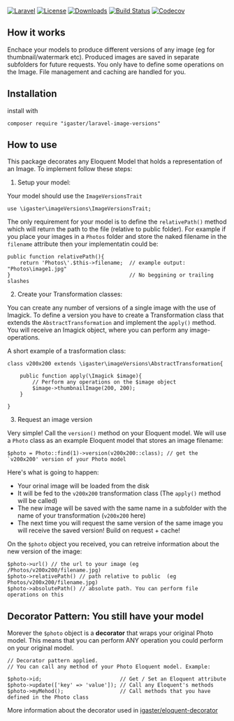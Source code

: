 [![Laravel](https://img.shields.io/badge/Laravel-5.x-orange.svg)](http://laravel.com)
[![License](http://img.shields.io/badge/license-MIT-brightgreen.svg)](https://tldrlegal.com/license/mit-license)
[![Downloads](https://img.shields.io/packagist/dt/igaster/laravel-image-versions.svg)](https://packagist.org/packages/igaster/laravel-image-versions)
[![Build Status](https://img.shields.io/travis/igaster/laravel-image-versions.svg)](https://travis-ci.org/igaster/laravel-image-versions)
[![Codecov](https://img.shields.io/codecov/c/github/igaster/laravel-image-versions.svg)](https://codecov.io/github/igaster/laravel-image-versions)

## How it works

Enchace your models to produce different versions of any image (eg for thumbnail/watermark etc). Produced images are saved in separate subfolders for future requests. You only have to define some operations on the Image. File management and caching are handled for you.

## Installation

install with

    composer require "igaster/laravel-image-versions"

## How to use

This package decorates any Eloquent Model that holds a representation of an Image. To implement follow these steps:

1. Setup your model:

Your model should use the `ImageVersionsTrait`

    use \igaster\imageVersions\ImageVersionsTrait;

The only requirement for your model is to define the `relativePath()` method which will return the path to the file (relative to public folder). For example if you place your images in a `Photos` folder and store the naked filename in the `filename` attribute then your implementatin could be:

    public function relativePath(){
        return 'Photos\'.$this->filename;  // example output: "Photos\image1.jpg" 
    }                                      // No beggining or trailing slashes

2. Create your Transformation classes:

You can create any number of versions of a single image with the use of Imagick. To define a version you have to create a  Transformation class that extends the `AbstractTransformation` and implement the `apply()` method. You will receive an Imagick object, where you can perform any image-operations.

A short example of a trasformation class:

    class v200x200 extends \igaster\imageVersions\AbstractTransformation{

        public function apply(\Imagick $image){
            // Perform any operations on the $image object
            $image->thumbnailImage(200, 200);
        }
    
    }

3. Request an image version

Very simple! Call the `version()` method on your Eloquent model. We will use a `Photo` class as an example Eloquent model that stores an image filename:

	$photo = Photo::find(1)->version(v200x200::class); // get the `v200x200' version of your Photo model

Here's what is going to happen:

- Your orinal image will be loaded from the disk
- It will be fed to the `v200x200` transformation class (The `apply()` method will be called)
- The new image will be saved with the same name in a subfolder with the name of your transformation (`v200x200` here)
- The next time you will request the same version of the same image you will receive the saved version! Build on request + cache!

On the `$photo` object you received, you can retreive information about the new version of the image:

    $photo->url() // the url to your image (eg /Photos/v200x200/filename.jpg)
    $photo->relativePath() // path relative to public  (eg Photos/v200x200/filename.jpg)
    $photo->absolutePath() // absolute path. You can perform file operations on this

## Decorator Pattern: You still have your model

Morever the `$photo` object is a **decorator** that wraps your original Photo model. This means that you can perform ANY operation you could perform on your original model.

	// Decorator pattern applied.
	// You can call any method of your Photo Eloquent model. Example:
	
	$photo->id;							// Get / Set an Eloquent attribute
	$photo->update(['key' => 'value']);	// Call any Eloquent's methods
	$photo->myMehod();					// Call methods that you have defined in the Photo class

More information about the decorator used in [igaster/eloquent-decorator](https://github.com/igaster/eloquent-decorator)
